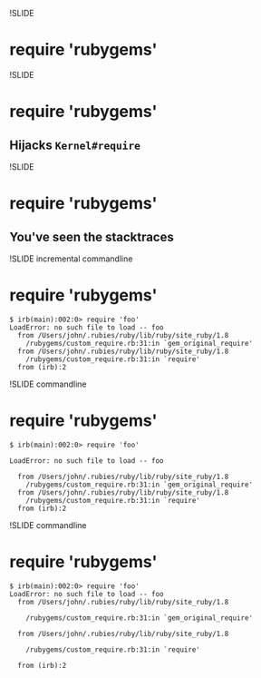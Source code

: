 !SLIDE
# require 'rubygems' #

!SLIDE
# require 'rubygems' #

## Hijacks `Kernel#require`


!SLIDE
# require 'rubygems' #

## You've seen the stacktraces


!SLIDE incremental commandline
# require 'rubygems' #

    $ irb(main):002:0> require 'foo'
    LoadError: no such file to load -- foo
      from /Users/john/.rubies/ruby/lib/ruby/site_ruby/1.8
        /rubygems/custom_require.rb:31:in `gem_original_require'
      from /Users/john/.rubies/ruby/lib/ruby/site_ruby/1.8
        /rubygems/custom_require.rb:31:in `require'
      from (irb):2

!SLIDE commandline
# require 'rubygems' #

<div>
<pre><code class="command">$ irb(main):002:0> require 'foo'</code></pre>
<div class="highlight"><pre><code class="result">LoadError: no such file to load -- foo</code></pre></div>
<pre><code class="result">  from /Users/john/.rubies/ruby/lib/ruby/site_ruby/1.8
    /rubygems/custom_require.rb:31:in `gem_original_require'
  from /Users/john/.rubies/ruby/lib/ruby/site_ruby/1.8
    /rubygems/custom_require.rb:31:in `require'
  from (irb):2
</code></pre>
</div>

!SLIDE commandline
# require 'rubygems' #

<div>
<pre>
<code class="command">$ irb(main):002:0> require 'foo'</code>
<code class="result">LoadError: no such file to load -- foo
  from /Users/john/.rubies/ruby/lib/ruby/site_ruby/1.8</code>
</pre>
<div class="highlight"><pre><code class="result">    /rubygems/custom_require.rb:31:in `gem_original_require'</code></pre></div>
<pre>
<code class="result">  from /Users/john/.rubies/ruby/lib/ruby/site_ruby/1.8</code>
</pre>
<div class="highlight"><pre><code class="result">    /rubygems/custom_require.rb:31:in `require'</code></pre></div>
<pre><code class="result">  from (irb):2</code></pre>
</div>
